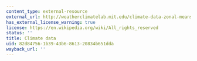 ```yaml
---
content_type: external-resource
external_url: http://weatherclimatelab.mit.edu/climate-data-zonal-means
has_external_license_warning: true
license: https://en.wikipedia.org/wiki/All_rights_reserved
status: ''
title: Climate data
uid: 82d84756-1b39-43b6-8613-20834b651dda
wayback_url: ''
---
```

